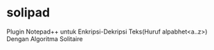# solipad
Plugin Notepad++ untuk Enkripsi-Dekripsi Teks(Huruf alpabhet&lt;a..z>) Dengan Algoritma Solitaire

